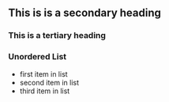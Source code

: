 ## This is is a secondary heading
### This is a tertiary heading

### Unordered List

* first item in list
* second item in list
* third item in list